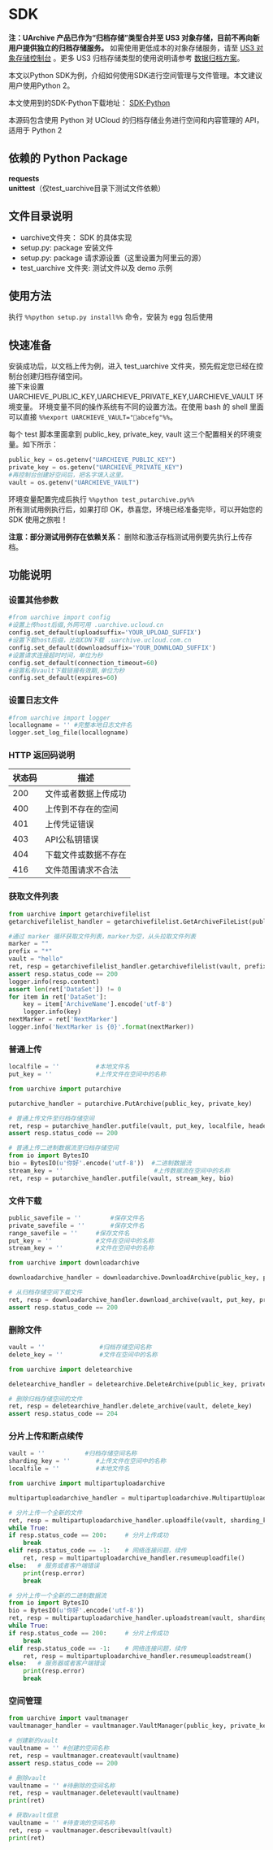 # SDK

**注：UArchive 产品已作为“归档存储”类型合并至 US3 对象存储，目前不再向新用户提供独立的归档存储服务。**
如需使用更低成本的对象存储服务，请至 [US3 对象存储控制台](https://console.ucloud.cn/ufile/ufile) 。更多 US3 归档存储类型的使用说明请参考 [数据归档方案](https://docs.ucloud.cn/ufile/solutions/archive)。

本文以Python SDK为例，介绍如何使用SDK进行空间管理与文件管理。本文建议用户使用Python 2。

本文使用到的SDK-Python下载地址：
[SDK-Python](http://testsign2.ufile.ucloud.com.cn/uarchive-python.zip)

本源码包含使用 Python 对 UCloud 的归档存储业务进行空间和内容管理的 API，适用于 Python 2

## 依赖的 Python Package

**requests**  
**unittest**（仅test\_uarchive目录下测试文件依赖）

## 文件目录说明

  - uarchive文件夹： SDK 的具体实现
  - setup.py: package 安装文件
  - setup.py: package 请求源设置（这里设置为阿里云的源）
  - test\_uarchive 文件夹: 测试文件以及 demo 示例

## 使用方法

执行 `%%python setup.py install%%` 命令，安装为 egg 包后使用

## 快速准备

安装成功后，以文档上传为例，进入 test\_uarchive 文件夹，预先假定您已经在控制台创建归档存储空间。  
接下来设置 UARCHIEVE\_PUBLIC\_KEY,UARCHIEVE\_PRIVATE\_KEY,UARCHIEVE\_VAULT
环境变量。 环境变量不同的操作系统有不同的设置方法。在使用 bash 的 shell 里面可以直接 `%%export
UARCHIEVE_VAULT="abcefg"%%`。

每个 test 脚本里面拿到 public\_key, private\_key, vault 这三个配置相关的环境变量。如下所示：

``` python
public_key = os.getenv("UARCHIEVE_PUBLIC_KEY") 
private_key = os.getenv("UARCHIEVE_PRIVATE_KEY")
#再控制台创建好空间后，把名字填入这里。
vault = os.getenv("UARCHIEVE_VAULT")
```

环境变量配置完成后执行 `%%python test_putarchive.py%%`  
所有测试用例执行后，如果打印 OK，恭喜您，环境已经准备完毕，可以开始您的 SDK 使用之旅啦！

**注意：部分测试用例存在依赖关系：** 删除和激活存档测试用例要先执行上传存档。

## 功能说明

### 设置其他参数

``` python
#from uarchive import config
#设置上传host后缀,外网可用 .uarchive.ucloud.cn
config.set_default(uploadsuffix='YOUR_UPLOAD_SUFFIX')
#设置下载host后缀，比如CDN下载 .uarchive.ucloud.com.cn
config.set_default(downloadsuffix='YOUR_DOWNLOAD_SUFFIX')
#设置请求连接超时时间，单位为秒
config.set_default(connection_timeout=60)
#设置私有vault下载链接有效期,单位为秒
config.set_default(expires=60)
```

### 设置日志文件

``` python
#from uarchive import logger
locallogname = '' #完整本地日志文件名
logger.set_log_file(locallogname)
```

### HTTP 返回码说明

| 状态码 | 描述         |
| --- | ---------- |
| 200 | 文件或者数据上传成功 |
| 400 | 上传到不存在的空间  |
| 401 | 上传凭证错误     |
| 403 | API公私钥错误   |
| 404 | 下载文件或数据不存在 |
| 416 | 文件范围请求不合法  |

### 获取文件列表

``` python
from uarchive import getarchivefilelist
getarchivefilelist_handler = getarchivefilelist.GetArchiveFileList(public_key, private_key)

#通过 marker 循环获取文件列表，marker为空，从头拉取文件列表
marker = ""
prefix = "*"
vault = "hello"
ret, resp = getarchivefilelist_handler.getarchivefilelist(vault, prefix, marker)
assert resp.status_code == 200
logger.info(resp.content)
assert len(ret['DataSet']) != 0
for item in ret['DataSet']:
    key = item['ArchiveName'].encode('utf-8')
    logger.info(key)
nextMarker = ret['NextMarker']
logger.info('NextMarker is {0}'.format(nextMarker))
```

### 普通上传

``` python
localfile = ''          #本地文件名
put_key = ''            #上传文件在空间中的名称

from uarchive import putarchive

putarchive_handler = putarchive.PutArchive(public_key, private_key)

# 普通上传文件至归档存储空间
ret, resp = putarchive_handler.putfile(vault, put_key, localfile, header=None)
assert resp.status_code == 200

# 普通上传二进制数据流至归档存储空间
from io import BytesIO
bio = BytesIO(u'你好'.encode('utf-8'))  #二进制数据流
stream_key = ''                         #上传数据流在空间中的名称
ret, resp = putarchive_handler.putfile(vault, stream_key, bio)
```

### 文件下载

``` python
public_savefile = ''        #保存文件名
private_savefile = ''       #保存文件名
range_savefile = ''     #保存文件名
put_key = ''            #文件在空间中的名称
stream_key = ''         #文件在空间中的名称

from uarchive import downloadarchive

downloadarchive_handler = downloadarchive.DownloadArchive(public_key, private_key)

# 从归档存储空间下载文件
ret, resp = downloadarchive_handler.download_archive(vault, put_key, private_savefile)
assert resp.status_code == 200
```

### 删除文件

``` python
vault = ''               #归档存储空间名称
delete_key = ''          #文件在空间中的名称

from uarchive import deletearchive

deletearchive_handler = deletearchive.DeleteArchive(public_key, private_key)

# 删除归档存储空间的文件
ret, resp = deletearchive_handler.delete_archive(vault, delete_key)
assert resp.status_code == 204
```

### 分片上传和断点续传

``` python
vault = ''           #归档存储空间名称
sharding_key = ''       #上传文件在空间中的名称
localfile = ''          #本地文件名

from uarchive import multipartuploadarchive

multipartuploadarchive_handler = multipartuploadarchive.MultipartUploadArchive(public_key, private_key)

# 分片上传一个全新的文件
ret, resp = multipartuploadarchive_handler.uploadfile(vault, sharding_key, localfile)
while True:
if resp.status_code == 200:     # 分片上传成功
    break
elif resp.status_code == -1:    # 网络连接问题，续传
    ret, resp = multipartuploadarchive_handler.resumeuploadfile()
else:   # 服务或者客户端错误
    print(resp.error)
    break

# 分片上传一个全新的二进制数据流
from io import BytesIO
bio = BytesIO(u'你好'.encode('utf-8'))
ret, resp = multipartuploadarchive_handler.uploadstream(vault, sharding_key, bio)
while True:
if resp.status_code == 200:     # 分片上传成功
    break
elif resp.status_code == -1:    # 网络连接问题，续传
    ret, resp = multipartuploadarchive_handler.resumeuploadstream()
else:   # 服务器或者客户端错误
    print(resp.error)
    break
```

### 空间管理

``` python
from uarchive import vaultmanager
vaultmanager_handler = vaultmanager.VaultManager(public_key, private_key)

# 创建新的vault
vaultname = '' #创建的空间名称
ret, resp = vaultmanager.createvault(vaultname)
assert resp.status_code == 200

# 删除vault
vaultname = '' #待删除的空间名称
ret, resp = vaultmanager.deletevault(vaultname)
print(ret)

# 获取vault信息
vaultname = '' #待查询的空间名称
ret, resp = vaultmanager.describevault(vault)
print(ret)
```
